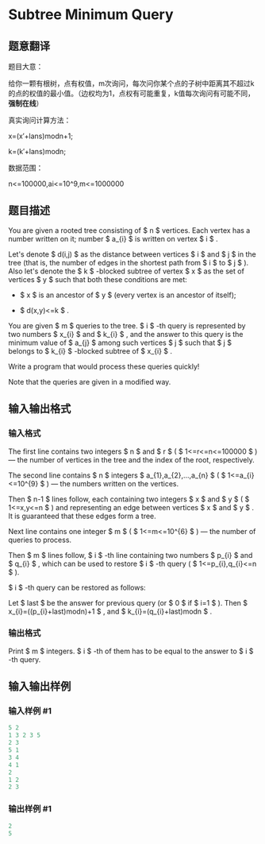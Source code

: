 # Subtree Minimum Query

## 题意翻译

题目大意：

给你一颗有根树，点有权值，m次询问，每次问你某个点的子树中距离其不超过k的点的权值的最小值。（边权均为1，点权有可能重复，k值每次询问有可能不同，**强制在线**）

真实询问计算方法：

x=(x′+lans)modn+1;

k=(k′+lans)modn;

数据范围：

n<=100000,ai<=10^9,m<=1000000

## 题目描述

You are given a rooted tree consisting of $ n $ vertices. Each vertex has a number written on it; number $ a_{i} $ is written on vertex $ i $ .

Let's denote $ d(i,j) $ as the distance between vertices $ i $ and $ j $ in the tree (that is, the number of edges in the shortest path from $ i $ to $ j $ ). Also let's denote the $ k $ -blocked subtree of vertex $ x $ as the set of vertices $ y $ such that both these conditions are met:

- $ x $ is an ancestor of $ y $ (every vertex is an ancestor of itself);

- $ d(x,y)<=k $ .

You are given $ m $ queries to the tree. $ i $ -th query is represented by two numbers $ x_{i} $ and $ k_{i} $ , and the answer to this query is the minimum value of $ a_{j} $ among such vertices $ j $ such that $ j $ belongs to $ k_{i} $ -blocked subtree of $ x_{i} $ .

Write a program that would process these queries quickly!

Note that the queries are given in a modified way.

## 输入输出格式

### 输入格式

The first line contains two integers $ n $ and $ r $ ( $ 1<=r<=n<=100000 $ ) — the number of vertices in the tree and the index of the root, respectively.

The second line contains $ n $ integers $ a_{1},a_{2},...,a_{n} $ ( $ 1<=a_{i}<=10^{9} $ ) — the numbers written on the vertices.

Then $ n-1 $ lines follow, each containing two integers $ x $ and $ y $ ( $ 1<=x,y<=n $ ) and representing an edge between vertices $ x $ and $ y $ . It is guaranteed that these edges form a tree.

Next line contains one integer $ m $ ( $ 1<=m<=10^{6} $ ) — the number of queries to process.

Then $ m $ lines follow, $ i $ -th line containing two numbers $ p_{i} $ and $ q_{i} $ , which can be used to restore $ i $ -th query ( $ 1<=p_{i},q_{i}<=n $ ).

$ i $ -th query can be restored as follows:

Let $ last $ be the answer for previous query (or $ 0 $ if $ i=1 $ ). Then $ x_{i}=((p_{i}+last)modn)+1 $ , and $ k_{i}=(q_{i}+last)modn $ .

### 输出格式

Print $ m $ integers. $ i $ -th of them has to be equal to the answer to $ i $ -th query.

## 输入输出样例

### 输入样例 #1

```cpp
5 2
1 3 2 3 5
2 3
5 1
3 4
4 1
2
1 2
2 3

```
### 输出样例 #1

```cpp
2
5

```
